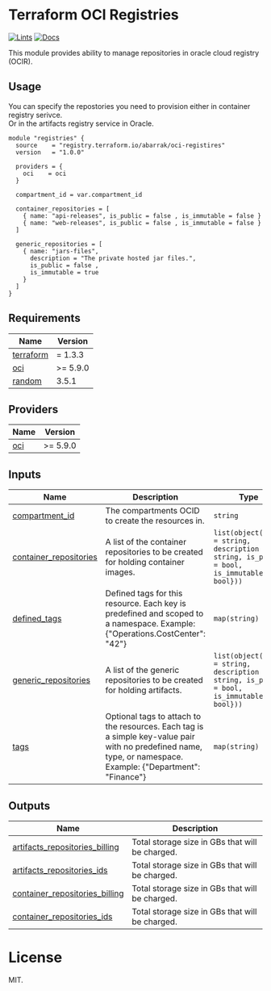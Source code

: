 <!-- BEGIN_TF_DOCS -->
# Terraform OCI Registries

[![Lints](https://github.com/abarrak/terraform-oci-registries/actions/workflows/format.yml/badge.svg)](https://github.com/abarrak/terraform-oci-registries/actions/workflows/format.yml) [![Docs](https://github.com/abarrak/terraform-oci-registries/actions/workflows/docs.yml/badge.svg)](https://github.com/abarrak/terraform-oci-registries/actions/workflows/docs.yml)

This module provides ability to manage repositories in oracle cloud registry (OCIR).

## Usage
You can specify the repostories you need to provision either in container registry serivce. <br>
Or in the artifacts registry service in Oracle.

```hcl
module "registries" {
  source    = "registry.terraform.io/abarrak/oci-registires"
  version   = "1.0.0"

  providers = {
    oci    = oci
  }

  compartment_id = var.compartment_id

  container_repositories = [
    { name: "api-releases", is_public = false , is_immutable = false }
    { name: "web-releases", is_public = false , is_immutable = false }
  ]

  generic_repositories = [
    { name: "jars-files",
      description = "The private hosted jar files.",
      is_public = false ,
      is_immutable = true
    }
  ]
}
```

## Requirements

| Name | Version |
|------|---------|
| <a name="requirement_terraform"></a> [terraform](#requirement\_terraform) | = 1.3.3 |
| <a name="requirement_oci"></a> [oci](#requirement\_oci) | >= 5.9.0 |
| <a name="requirement_random"></a> [random](#requirement\_random) | 3.5.1 |

## Providers

| Name | Version |
|------|---------|
| <a name="provider_oci"></a> [oci](#provider\_oci) | >= 5.9.0 |


## Inputs

| Name | Description | Type | Default | Required |
|------|-------------|------|---------|:--------:|
| <a name="input_compartment_id"></a> [compartment\_id](#input\_compartment\_id) | The compartments OCID to create the resources in. | `string` | n/a | yes |
| <a name="input_container_repositories"></a> [container\_repositories](#input\_container\_repositories) | A list of the container repositories to be created for holding container images. | `list(object({name = string, description = string, is_public = bool, is_immutable = bool}))` | `[]` | no |
| <a name="input_defined_tags"></a> [defined\_tags](#input\_defined\_tags) | Defined tags for this resource. Each key is predefined and scoped to a namespace. Example: {"Operations.CostCenter": "42"} | `map(string)` | `{}` | no |
| <a name="input_generic_repositories"></a> [generic\_repositories](#input\_generic\_repositories) | A list of the generic repositories to be created for holding artifacts. | `list(object({name = string, description = string, is_public = bool, is_immutable = bool}))` | `[]` | no |
| <a name="input_tags"></a> [tags](#input\_tags) | Optional tags to attach to the resources. Each tag is a simple key-value pair with no predefined name, type, or namespace. Example: {"Department": "Finance"} | `map(string)` | `{}` | no |

## Outputs

| Name | Description |
|------|-------------|
| <a name="output_artifacts_repositories_billing"></a> [artifacts\_repositories\_billing](#output\_artifacts\_repositories\_billing) | Total storage size in GBs that will be charged. |
| <a name="output_artifacts_repositories_ids"></a> [artifacts\_repositories\_ids](#output\_artifacts\_repositories\_ids) | Total storage size in GBs that will be charged. |
| <a name="output_container_repositories_billing"></a> [container\_repositories\_billing](#output\_container\_repositories\_billing) | Total storage size in GBs that will be charged. |
| <a name="output_container_repositories_ids"></a> [container\_repositories\_ids](#output\_container\_repositories\_ids) | Total storage size in GBs that will be charged. |

# License

MIT.
<!-- END_TF_DOCS -->
